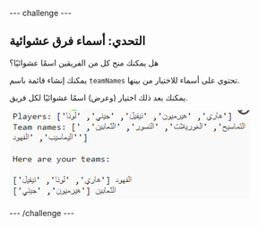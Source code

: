 --- challenge ---

## التحدي: أسماء فرق عشوائية

هل يمكنك منح كل من الفريقين اسمًا عشوائيًا؟

يمكنك إنشاء قائمة باسم `teamNames` تحتوي على أسماء للاختيار من بينها.

يمكنك بعد ذلك اختيار (وعرض) اسمًا عشوائيًا لكل فريق.

![لقطة الشاشة](images/team-finished.png)

--- /challenge ---